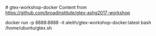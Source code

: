 \# gtex-workshop-docker
Content from https://github.com/broadinstitute/gtex-ashg2017-workshop


docker run -p 8888:8888 -it aleith/gtex-workshop-docker:latest bash /home/ubuntu/gtex.sh
